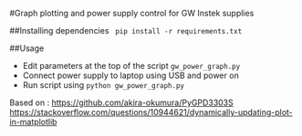 #Graph plotting and power supply control for GW Instek supplies

##Installing dependencies
` pip install -r requirements.txt`

##Usage

* Edit parameters at the top of the script `gw_power_graph.py`
* Connect power supply to laptop using USB and power on
* Run script using `python gw_power_graph.py`

Based on :
https://github.com/akira-okumura/PyGPD3303S
https://stackoverflow.com/questions/10944621/dynamically-updating-plot-in-matplotlib
